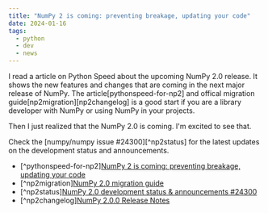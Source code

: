 ```yaml
---
title: "NumPy 2 is coming: preventing breakage, updating your code"
date: 2024-01-16
tags:
  - python
  - dev
  - news
---
```


I read a article on Python Speed about the upcoming NumPy 2.0 release. It shows
the new features and changes that are coming in the next major release of NumPy.
The article[pythonspeed-for-np2] and offical migration
guide[np2migration][np2changelog] is a good start if you are a library developer
with NumPy or using NumPy in your projects.

Then I just realized that the NumPy 2.0 is coming. I'm excited to see that.

Check the [numpy/numpy issue #24300][^np2status] for the latest updates on the
development status and announcements.

- [^pythonspeed-for-np2][NumPy 2 is coming: preventing breakage, updating your code](https://pythonspeed.com/articles/numpy-2/)
- [^np2migration][NumPy 2.0 migration guide](https://numpy.org/devdocs/numpy_2_0_migration_guide.html)
- [^np2status][NumPy 2.0 development status & announcements #24300](https://github.com/numpy/numpy/issues/24300)
- [^np2changelog][NumPy 2.0.0 Release Notes](https://numpy.org/devdocs/release/2.0.0-notes.html)
